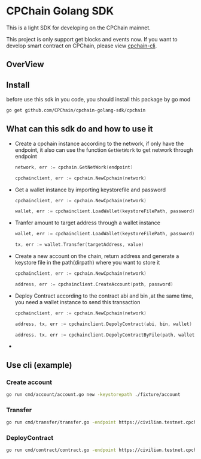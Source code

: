 # CPChain Golang SDK
This is a light SDK for developing on the CPChain mainnet.

This project is only support get blocks and events now. If you want to develop smart contract on CPChain, please view [cpchain-cli](https://github.com/cpchain/cpchain-cli).


## OverView



## Install
before use this sdk in you code, you should install this package by go mod
```bash
go get github.com/CPChain/cpchain-golang-sdk/cpchain
```


## What can this sdk do and how to use it
* Create a cpchain instance according to the network, if only have the endpoint, it also can use the function ```GetNetWork``` to get network through endpoint
    ```go
    network, err := cpchain.GetNetWork(endpoint)

    cpchainclient, err := cpchain.NewCpchain(network)
    ```
* Get a wallet instance by importing keystorefile and password
    ```go
    cpchainclient, err := cpchain.NewCpchain(network)

    wallet, err := cpchainclient.LoadWallet(keystoreFilePath, password) // keystoreFilePath: Where the keystore file for your account is stored
    ```
* Tranfer amount to target address through a wallet instance
    ```go
    wallet, err := cpchainclient.LoadWallet(keystoreFilePath, password)

    tx, err := wallet.Transfer(targetAddress, value)
    ```
* Create a new account on the chain, return address and generate a keystore file in the path(dirpath) where you want to store it
    ```go
    cpchainclient, err := cpchain.NewCpchain(network)
    
    address, err := cpchainclient.CreateAccount(path, password)
    ```
* Deploy Contract according to the contract abi and bin ,at the same time, you need a wallet instance to send this transaction
    ```go
    cpchainclient, err := cpchain.NewCpchain(network)

    address, tx, err := cpchainclient.DepolyContract(abi, bin, wallet)

    address, tx, err := cpchainclient.DepolyContractByFile(path, wallet) //you also can deploy contract through the contract.json that build by solidity
    ```
* 
## Use cli (example)

### Create account

```bash
go run cmd/account/account.go new -keystorepath ./fixture/account
```

### Transfer
```bash
go run cmd/transfer/transfer.go -endpoint https://civilian.testnet.cpchain.io -keystore ./fixtures/keystore/UTC--2022-06-09T05-48-04.258507200Z--52c5323efb54b8a426e84e4b383b41dcb9f7e977 -to a565060b9f2990262709075614ecec479ddf2bc7 -value 1
```
### DeployContract
```bash
go run cmd/contract/contract.go -endpoint https://civilian.testnet.cpchain.io -keystore ./fixtures/keystore/UTC--2022-06-09T05-48-04.258507200Z--52c5323efb54b8a426e84e4b383b41dcb9f7e977 -contractfile ./fixtures/contract/helloworld.json
```